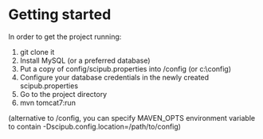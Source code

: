 # Getting started

In order to get the project running:

1. git clone it
2. Install MySQL (or a preferred database)
3. Put a copy of config/scipub.properties into /config (or c:\config)
4. Configure your database credentials in the newly created scipub.properties 
5. Go to the project directory
6. mvn tomcat7:run

(alternative to /config, you can specify MAVEN_OPTS environment variable to contain -Dscipub.config.location=/path/to/config)
